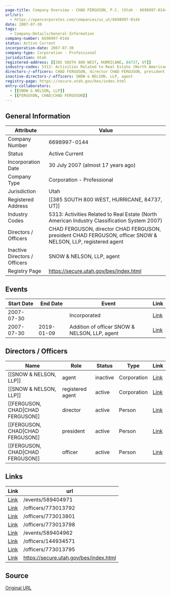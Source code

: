 ```yaml
---
page-title: Company Overview - CHAD FERGUSON, P.C. (Utah - 6698997-0144)
url/uri:
  - https://opencorporates.com/companies/us_ut/6698997-0144
date: 2007-07-30
tags:
  - Company-Details/General-Information
company-number: 6698997-0144
status: Active Current
incorporation-date: 2007-07-30
company-type: Corporation - Professional
jurisdiction: Utah
registered-address: [[385 SOUTH 800 WEST, HURRICANE, 84737, UT]]
industry-codes: 5313: Activities Related to Real Estate (North American Industry Classification System 2007)
directors-/-officers: CHAD FERGUSON, director CHAD FERGUSON, president CHAD FERGUSON, officer SNOW & NELSON, LLP, registered agent
inactive-directors-/-officers: SNOW & NELSON, LLP, agent
registry-page: https://secure.utah.gov/bes/index.html
entry-collaborators:
  - [[SNOW & NELSON, LLP]]
  - [[FERGUSON, CHAD|CHAD FERGUSON]]
---
```


## General Information
| Attribute          | Value                                       |
|--------------------|---------------------------------------------|
| Company Number     | 6698997-0144                                |
| Status             | Active Current                              |
| Incorporation Date | 30 July 2007 (almost 17 years ago)          |
| Company Type       | Corporation - Professional                  |
| Jurisdiction       | Utah                                        |
| Registered Address | [[385 SOUTH 800 WEST, HURRICANE, 84737, UT]] |
| Industry Codes     | 5313: Activities Related to Real Estate (North American Industry Classification System 2007) |
| Directors / Officers | CHAD FERGUSON, director CHAD FERGUSON, president CHAD FERGUSON, officer SNOW & NELSON, LLP, registered agent |
| Inactive Directors / Officers | SNOW & NELSON, LLP, agent                   |
| Registry Page      | https://secure.utah.gov/bes/index.html      |

## Events

| Start Date | End Date   | Event                                                   | Link |
|------------|------------|-------------------------------------------------------|------|
| 2007-07-30 |            | Incorporated                                            | [Link](https://opencorporates.com/events/589404971) |
| 2007-07-30 | 2019-01-09 | Addition of officer SNOW & NELSON, LLP, agent           | [Link](https://opencorporates.com/events/589404962) |

## Directors / Officers
| Name                 | Role            | Status     | Type        | Link |
|----------------------|-----------------|------------|-------------|------|
| [[SNOW & NELSON, LLP]] | agent           | inactive   | Corporation | [Link](https://opencorporates.com/officers/144934571) |
| [[SNOW & NELSON, LLP]] | registered agent | active     | Corporation | [Link](https://opencorporates.com/officers/773013792) |
| [[FERGUSON, CHAD\|CHAD FERGUSON]] | director        | active     | Person      | [Link](https://opencorporates.com/officers/773013795) |
| [[FERGUSON, CHAD\|CHAD FERGUSON]] | president       | active     | Person      | [Link](https://opencorporates.com/officers/773013798) |
| [[FERGUSON, CHAD\|CHAD FERGUSON]] | officer         | active     | Person      | [Link](https://opencorporates.com/officers/773013801) |

## Links
| Link   | url                            
|--------|--------------------------------|
| [Link](/events/589404971) |/events/589404971             |
| [Link](/officers/773013792) |/officers/773013792           |
| [Link](/officers/773013801) |/officers/773013801           |
| [Link](/officers/773013798) |/officers/773013798           |
| [Link](/events/589404962) |/events/589404962             |
| [Link](/officers/144934571) |/officers/144934571           |
| [Link](/officers/773013795) |/officers/773013795           |
| [Link](https://secure.utah.gov/bes/index.html) |https://secure.utah.gov/bes/index.html|

## Source
[Original URL](https://opencorporates.com/companies/us_ut/6698997-0144)
